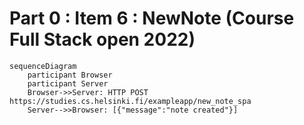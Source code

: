 
# Part 0 : Item 6 : NewNote (Course Full Stack open 2022)

```mermaid
sequenceDiagram
    participant Browser 
    participant Server
    Browser->>Server: HTTP POST https://studies.cs.helsinki.fi/exampleapp/new_note_spa
    Server-->>Browser: [{"message":"note created"}]
```
